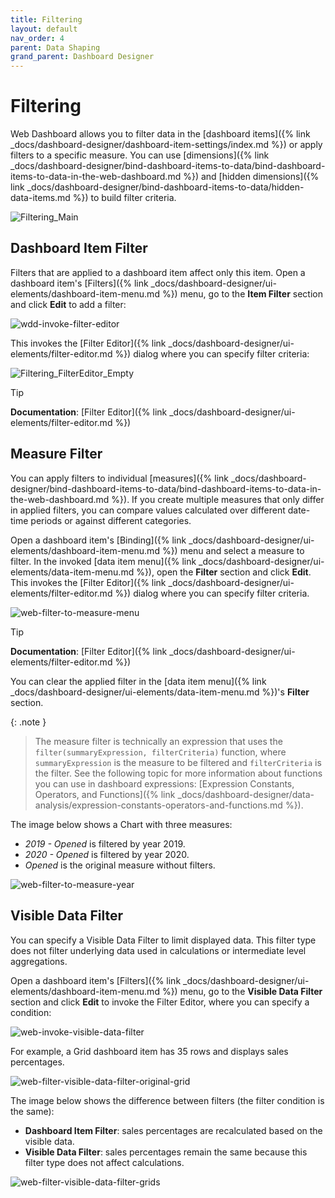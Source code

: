 ```yaml
---
title: Filtering
layout: default
nav_order: 4
parent: Data Shaping
grand_parent: Dashboard Designer
---
```

# Filtering
Web Dashboard allows you to filter data in the [dashboard items]({% link _docs/dashboard-designer/dashboard-item-settings/index.md %}) or apply filters to a specific measure. You can use [dimensions]({% link _docs/dashboard-designer/bind-dashboard-items-to-data/bind-dashboard-items-to-data-in-the-web-dashboard.md %}) and [hidden dimensions]({% link _docs/dashboard-designer/bind-dashboard-items-to-data/hidden-data-items.md %}) to build filter criteria.

![Filtering_Main](/assets/images/dashboards/filtering_main132414.png)

## Dashboard Item Filter

Filters that are applied to a dashboard item affect only this item. Open a dashboard item's [Filters]({% link _docs/dashboard-designer/ui-elements/dashboard-item-menu.md %}) menu, go to the **Item Filter** section and click **Edit** to add a filter:

![wdd-invoke-filter-editor](/assets/images/dashboards/wdd-invoke-filter-editor124630.png)

This invokes the [Filter Editor]({% link _docs/dashboard-designer/ui-elements/filter-editor.md %}) dialog where you can specify filter criteria:

![Filtering_FilterEditor_Empty](/assets/images/dashboards/filtering_filtereditor_empty132417.png)

> [!Tip]
> **Documentation**: [Filter Editor]({% link _docs/dashboard-designer/ui-elements/filter-editor.md %}) 

## Measure Filter

You can apply filters to individual [measures]({% link _docs/dashboard-designer/bind-dashboard-items-to-data/bind-dashboard-items-to-data-in-the-web-dashboard.md %}). If you create multiple measures that only differ in applied filters, you can compare values calculated over different date-time periods or against different categories.

Open a dashboard item's [Binding]({% link _docs/dashboard-designer/ui-elements/dashboard-item-menu.md %}) menu and select a measure to filter. In the invoked [data item menu]({% link _docs/dashboard-designer/ui-elements/data-item-menu.md %}), open the **Filter** section and click **Edit**. This invokes the [Filter Editor]({% link _docs/dashboard-designer/ui-elements/filter-editor.md %}) dialog where you can specify filter criteria. 

![web-filter-to-measure-menu](/assets/images/dashboards/web-filter-to-measure-menu.png)

> [!Tip]
> **Documentation**: [Filter Editor]({% link _docs/dashboard-designer/ui-elements/filter-editor.md %})

You can clear the applied filter in the [data item menu]({% link _docs/dashboard-designer/ui-elements/data-item-menu.md %})'s **Filter** section.

{: .note }
> The measure filter is technically an expression that uses the `filter(summaryExpression, filterCriteria)` function, where `summaryExpression` is the measure to be filtered and `filterCriteria` is the filter. See the following topic for more information about functions you can use in dashboard expressions: [Expression Constants, Operators, and Functions]({% link _docs/dashboard-designer/data-analysis/expression-constants-operators-and-functions.md %}).

The image below shows a Chart with three measures: 

- _2019 - Opened_ is filtered by year 2019.
- _2020 - Opened_ is filtered by year 2020.
- _Opened_ is the original measure without filters.
 
![web-filter-to-measure-year](/assets/images/dashboards/web-filter-to-measure-year.png)


## Visible Data Filter

You can specify a Visible Data Filter to limit displayed data. This filter type does not filter underlying data used in calculations or intermediate level aggregations.

Open a dashboard item's [Filters]({% link _docs/dashboard-designer/ui-elements/dashboard-item-menu.md %}) menu, go to the **Visible Data Filter** section and click **Edit** to invoke the Filter Editor, where you can specify a condition:

![web-invoke-visible-data-filter](/assets/images/dashboards/web-invoke-visible-data-filter.png)

For example, a Grid dashboard item has 35 rows and displays sales percentages.

![web-filter-visible-data-filter-original-grid](/assets/images/dashboards/web-filter-visible-data-filter-original-grid.png)

The image below shows the difference between filters (the filter condition is the same): 

- **Dashboard Item Filter**: sales percentages are recalculated based on the visible data.
- **Visible Data Filter**: sales percentages remain the same because this filter type does not affect calculations.

![web-filter-visible-data-filter-grids](/assets/images/dashboards/web-filter-visible-data-filter-grids.png)